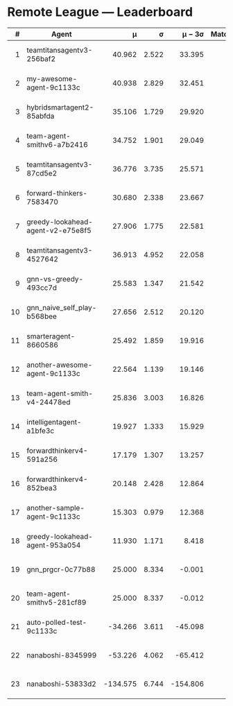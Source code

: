 # Remote League — Leaderboard

| # | Agent | μ | σ | μ − 3σ | Matches | Updated |
|---:|---|---:|---:|---:|---:|---|
| 1 | teamtitansagentv3-256baf2 | 40.962 | 2.522 | 33.395 | 40 | 2025-08-11 15:17 |
| 2 | my-awesome-agent-9c1133c | 40.938 | 2.829 | 32.451 | 60 | 2025-08-11 15:17 |
| 3 | hybridsmartagent2-85abfda | 35.106 | 1.729 | 29.920 | 102 | 2025-08-11 15:17 |
| 4 | team-agent-smithv6-a7b2416 | 34.752 | 1.901 | 29.049 | 50 | 2025-08-11 15:17 |
| 5 | teamtitansagentv3-87cd5e2 | 36.776 | 3.735 | 25.571 | 19 | 2025-08-11 15:17 |
| 6 | forward-thinkers-7583470 | 30.680 | 2.338 | 23.667 | 50 | 2025-08-11 15:17 |
| 7 | greedy-lookahead-agent-v2-e75e8f5 | 27.906 | 1.775 | 22.581 | 50 | 2025-08-11 15:17 |
| 8 | teamtitansagentv3-4527642 | 36.913 | 4.952 | 22.058 | 10 | 2025-08-11 15:17 |
| 9 | gnn-vs-greedy-493cc7d | 25.583 | 1.347 | 21.542 | 80 | 2025-08-11 15:17 |
| 10 | gnn_naive_self_play-b568bee | 27.656 | 2.512 | 20.120 | 40 | 2025-08-11 15:17 |
| 11 | smarteragent-8660586 | 25.492 | 1.859 | 19.916 | 80 | 2025-08-11 15:17 |
| 12 | another-awesome-agent-9c1133c | 22.564 | 1.139 | 19.146 | 60 | 2025-08-11 15:17 |
| 13 | team-agent-smith-v4-24478ed | 25.836 | 3.003 | 16.826 | 20 | 2025-08-11 15:17 |
| 14 | intelligentagent-a1bfe3c | 19.927 | 1.333 | 15.929 | 83 | 2025-08-11 15:17 |
| 15 | forwardthinkerv4-591a256 | 17.179 | 1.307 | 13.257 | 32 | 2025-08-11 15:17 |
| 16 | forwardthinkerv4-852bea3 | 20.148 | 2.428 | 12.864 | 44 | 2025-08-11 15:17 |
| 17 | another-sample-agent-9c1133c | 15.303 | 0.979 | 12.368 | 90 | 2025-08-11 15:17 |
| 18 | greedy-lookahead-agent-953a054 | 11.930 | 1.171 | 8.418 | 90 | 2025-08-11 15:17 |
| 19 | gnn_prgcr-0c77b88 | 25.000 | 8.334 | -0.001 | 11 | 2025-08-11 15:17 |
| 20 | team-agent-smithv5-281cf89 | 25.000 | 8.337 | -0.012 | 50 | 2025-08-11 15:17 |
| 21 | auto-polled-test-9c1133c | -34.266 | 3.611 | -45.098 | 30 | 2025-08-11 15:17 |
| 22 | nanaboshi-8345999 | -53.226 | 4.062 | -65.412 | 80 | 2025-08-11 15:17 |
| 23 | nanaboshi-53833d2 | -134.575 | 6.744 | -154.806 | 61 | 2025-08-11 15:17 |
